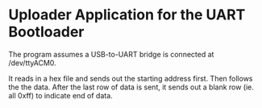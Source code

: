 # Uploader Application for the UART Bootloader
The program assumes a USB-to-UART bridge is connected at /dev/ttyACM0.

It reads in a hex file and sends out the starting address first. Then follows the the data. After the last row of data is sent, it sends out a blank row (ie. all 0xff) to indicate end of data.

